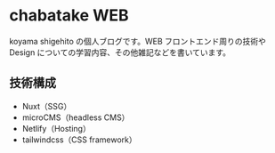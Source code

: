 # chabatake WEB

koyama shigehito の個人ブログです。WEB フロントエンド周りの技術や Design についての学習内容、その他雑記などを書いています。

## 技術構成

- Nuxt（SSG）
- microCMS（headless CMS）
- Netlify（Hosting）
- tailwindcss（CSS framework）
